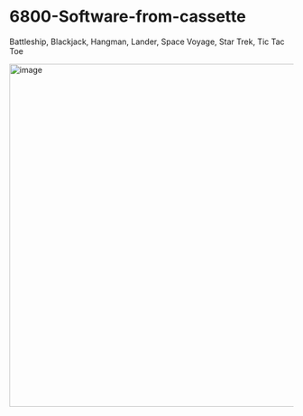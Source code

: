 # 6800-Software-from-cassette
Battleship, Blackjack, Hangman, Lander, Space Voyage, Star Trek, Tic Tac Toe

<img width="1080" height="608" alt="image" src="https://github.com/user-attachments/assets/eeffb15c-b678-4cbb-bfea-226e8f7770ce" />
